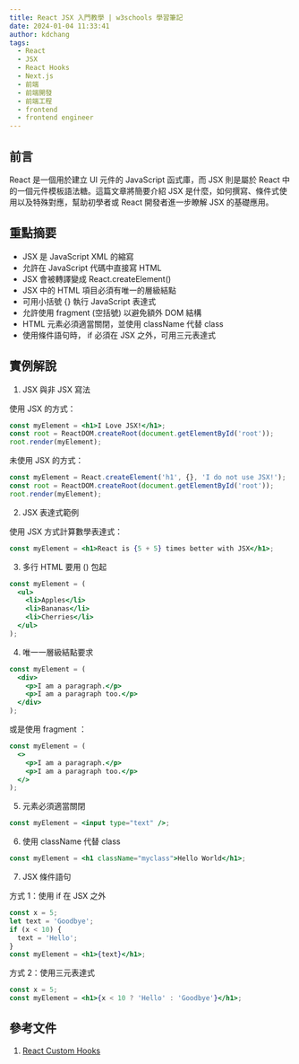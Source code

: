 ```yaml
---
title: React JSX 入門教學 | w3schools 學習筆記
date: 2024-01-04 11:33:41
author: kdchang
tags:
  - React
  - JSX
  - React Hooks
  - Next.js
  - 前端
  - 前端開發
  - 前端工程
  - frontend
  - frontend engineer
---
```


## 前言

React 是一個用於建立 UI 元件的 JavaScript 函式庫，而 JSX 則是屬於 React 中的一個元件模板語法糖。這篇文章將簡要介紹 JSX 是什麼，如何撰寫、條件式使用以及特殊對應，幫助初學者或 React 開發者進一步瞭解 JSX 的基礎應用。

## 重點摘要

- JSX 是 JavaScript XML 的縮寫
- 允許在 JavaScript 代碼中直接寫 HTML
- JSX 會被轉譯變成 React.createElement()
- JSX 中的 HTML 項目必須有唯一的層級結點
- 可用小括號 {} 執行 JavaScript 表達式
- 允許使用 fragment (空括號) 以避免額外 DOM 結構
- HTML 元素必須適當關閉，並使用 className 代替 class
- 使用條件語句時， if 必須在 JSX 之外，可用三元表達式

## 實例解說

1. JSX 與非 JSX 寫法

使用 JSX 的方式：

```jsx
const myElement = <h1>I Love JSX!</h1>;
const root = ReactDOM.createRoot(document.getElementById('root'));
root.render(myElement);
```

未使用 JSX 的方式：

```jsx
const myElement = React.createElement('h1', {}, 'I do not use JSX!');
const root = ReactDOM.createRoot(document.getElementById('root'));
root.render(myElement);
```

2. JSX 表達式範例

使用 JSX 方式計算數學表達式：

```jsx
const myElement = <h1>React is {5 + 5} times better with JSX</h1>;
```

3. 多行 HTML 要用 () 包起

```jsx
const myElement = (
  <ul>
    <li>Apples</li>
    <li>Bananas</li>
    <li>Cherries</li>
  </ul>
);
```

4. 唯一一層級結點要求

```jsx
const myElement = (
  <div>
    <p>I am a paragraph.</p>
    <p>I am a paragraph too.</p>
  </div>
);
```

或是使用 fragment ：

```jsx
const myElement = (
  <>
    <p>I am a paragraph.</p>
    <p>I am a paragraph too.</p>
  </>
);
```

5. 元素必須適當關閉

```jsx
const myElement = <input type="text" />;
```

6. 使用 className 代替 class

```jsx
const myElement = <h1 className="myclass">Hello World</h1>;
```

7. JSX 條件語句

方式 1：使用 if 在 JSX 之外

```jsx
const x = 5;
let text = 'Goodbye';
if (x < 10) {
  text = 'Hello';
}
const myElement = <h1>{text}</h1>;
```

方式 2：使用三元表達式

```jsx
const x = 5;
const myElement = <h1>{x < 10 ? 'Hello' : 'Goodbye'}</h1>;
```

## 參考文件

1. [React Custom Hooks](https://www.w3schools.com/react/react_customhooks.asp)
